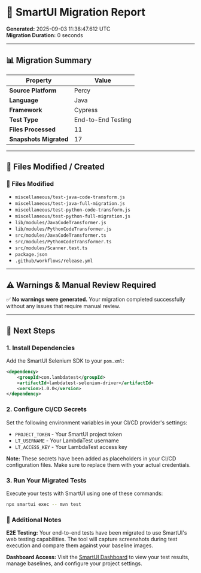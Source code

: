 # 🚀 SmartUI Migration Report

**Generated:** 2025-09-03 11:38:47.612 UTC  
**Migration Duration:** 0 seconds

---

## 📊 Migration Summary

| Property | Value |
|----------|-------|
| **Source Platform** | Percy |
| **Language** | Java |
| **Framework** | Cypress |
| **Test Type** | End-to-End Testing |
| **Files Processed** | 11 |
| **Snapshots Migrated** | 17 |

---
## 📂 Files Modified / Created

### 🔄 Files Modified

- `miscellaneous/test-java-code-transform.js`
- `miscellaneous/test-java-full-migration.js`
- `miscellaneous/test-python-code-transform.js`
- `miscellaneous/test-python-full-migration.js`
- `lib/modules/JavaCodeTransformer.js`
- `lib/modules/PythonCodeTransformer.js`
- `src/modules/JavaCodeTransformer.ts`
- `src/modules/PythonCodeTransformer.ts`
- `src/modules/Scanner.test.ts`
- `package.json`
- `.github/workflows/release.yml`

---
## ⚠️ Warnings & Manual Review Required

✅ **No warnings were generated.** Your migration completed successfully without any issues that require manual review.

---
## 🚀 Next Steps

### 1. Install Dependencies

Add the SmartUI Selenium SDK to your `pom.xml`:

```xml
<dependency>
    <groupId>com.lambdatest</groupId>
    <artifactId>lambdatest-selenium-driver</artifactId>
    <version>1.0.0</version>
</dependency>
```

### 2. Configure CI/CD Secrets

Set the following environment variables in your CI/CD provider's settings:

- `PROJECT_TOKEN` - Your SmartUI project token
- `LT_USERNAME` - Your LambdaTest username  
- `LT_ACCESS_KEY` - Your LambdaTest access key

**Note:** These secrets have been added as placeholders in your CI/CD configuration files. Make sure to replace them with your actual credentials.

### 3. Run Your Migrated Tests

Execute your tests with SmartUI using one of these commands:

```bash
npx smartui exec -- mvn test
```

### 📝 Additional Notes

**E2E Testing:** Your end-to-end tests have been migrated to use SmartUI's web testing capabilities. The tool will capture screenshots during test execution and compare them against your baseline images.

**Dashboard Access:** Visit the [SmartUI Dashboard](https://smartui.lambdatest.com) to view your test results, manage baselines, and configure your project settings.

